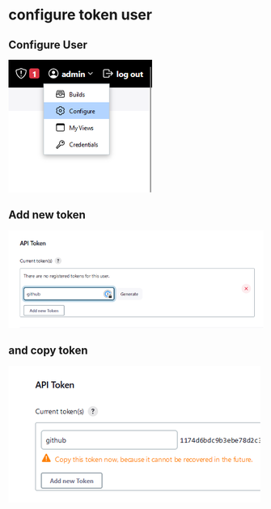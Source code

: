 # configure token user

## Configure User

![qownnotes-media-DeBZyS](../../media/qownnotes-media-DeBZyS.png)

## Add new token

![qownnotes-media-PvmJol](../../media/qownnotes-media-PvmJol.png)

## and copy token

![qownnotes-media-CpuQPx](../../media/qownnotes-media-CpuQPx.png)

